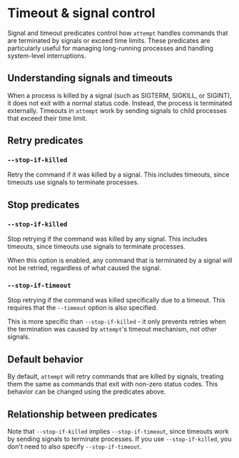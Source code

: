 # Timeout & signal control

Signal and timeout predicates control how `attempt` handles commands that are terminated by signals
or exceed time limits. These predicates are particularly useful for managing long-running processes
and handling system-level interruptions.

## Understanding signals and timeouts

When a process is killed by a signal (such as SIGTERM, SIGKILL, or SIGINT), it does not exit with a
normal status code. Instead, the process is terminated externally. Timeouts in `attempt` work by
sending signals to child processes that exceed their time limit.

## Retry predicates

### `--stop-if-killed`

Retry the command if it was killed by a signal. This includes timeouts, since timeouts use signals
to terminate processes.

## Stop predicates

### `--stop-if-killed`

Stop retrying if the command was killed by any signal. This includes timeouts, since timeouts use
signals to terminate processes.

When this option is enabled, any command that is terminated by a signal will not be retried,
regardless of what caused the signal.

### `--stop-if-timeout`

Stop retrying if the command was killed specifically due to a timeout. This requires that the
`--timeout` option is also specified.

This is more specific than `--stop-if-killed` - it only prevents retries when the termination was
caused by `attempt`'s timeout mechanism, not other signals.

## Default behavior

By default, `attempt` will retry commands that are killed by signals, treating them the same as
commands that exit with non-zero status codes. This behavior can be changed using the predicates
above.

## Relationship between predicates

Note that `--stop-if-killed` implies `--stop-if-timeout`, since timeouts work by sending signals to
terminate processes. If you use `--stop-if-killed`, you don't need to also specify
`--stop-if-timeout`.
